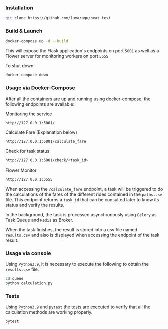 ### Installation

```bash
git clone https://github.com/lumaragu/beat_test
```

### Build & Launch

```bash
docker-compose up -d --build
```

This will expose the Flask application's endpoints on port `5001` as well as a Flower server for monitoring workers on port `5555`


To shut down:

```bash
docker-compose down
```

### Usage via Docker-Compose

After all the containers are up and running using docker-compose, the following endpoints are available:

Monitoring the service
```bash
http://127.0.0.1:5001/
```
Calculate Fare (Explanation below)
```bash
http://127.0.0.1:5001/calculate_fare
```
Check for task status
```bash
http://127.0.0.1:5001/check/<task_id>
```
Flower Monitor
```bash
http://127.0.0.1:5555
```

When accessing the `/calculate_fare` endpoint, a task will be triggered to do the calculations of the fares of the different rides contained in the `paths.csv` file. This endpoint returns a `task_id` that can be consulted later to know its status and verify the results.

In the background, the task is processed asynchronously using `Celery` as Task Queue and `Redis` as Broker.

When the task finishes, the result is stored into a csv file named `results.csv` and also is displayed when accessing the endpoint of the task result.

### Usage via console

Using `Python3.9`, it is necessary to execute the following to obtain the `results.csv` file.

```bash
cd queue
python calculation.py
``` 

### Tests

Using `Python3.9` and `pytest` the tests are executed to verify that all the calculation methods are working properly.

```bash
pytest
``` 